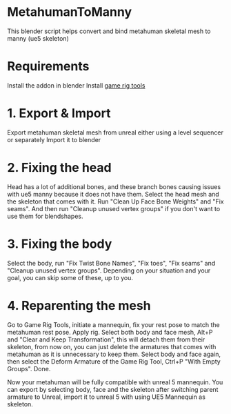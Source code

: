 # MetahumanToManny
This blender script helps convert and bind metahuman skeletal mesh to manny (ue5 skeleton)

# Requirements
Install the addon in blender
Install [game rig tools](https://toshicg.gumroad.com/l/game_rig_tools)

# 1. Export & Import
Export metahuman skeletal mesh from unreal either using a level sequencer or separately
Import it to blender

# 2. Fixing the head
Head has a lot of additional bones, and these branch bones causing issues with ue5 manny because it does not have them. Select the head mesh and the skeleton that comes with it. Run "Clean Up Face Bone Weights" and "Fix seams". And then run "Cleanup unused vertex groups" if you don't want to use them for blendshapes.

# 3. Fixing the body
Select the body, run "Fix Twist Bone Names", "Fix toes", "Fix seams" and "Cleanup unused vertex groups". Depending on your situation and your goal, you can skip some of these, up to you.

# 4. Reparenting the mesh
Go to Game Rig Tools, initiate a mannequin, fix your rest pose to match the metahuman rest pose. Apply rig.
Select both body and face mesh, Alt+P and "Clear and Keep Transformation", this will detach them from their skeleton, from now on, you can just delete the armatures that comes with metahuman as it is unnecessary to keep them. Select body and face again, then select the Deform Armature of the Game Rig Tool, Ctrl+P "With Empty Groups". Done.

Now your metahuman will be fully compatible with unreal 5 mannequin. You can export by selecting body, face and the skeleton after switching parent armature to Unreal, import it to unreal 5 with using UE5 Mannequin as skeleton.
